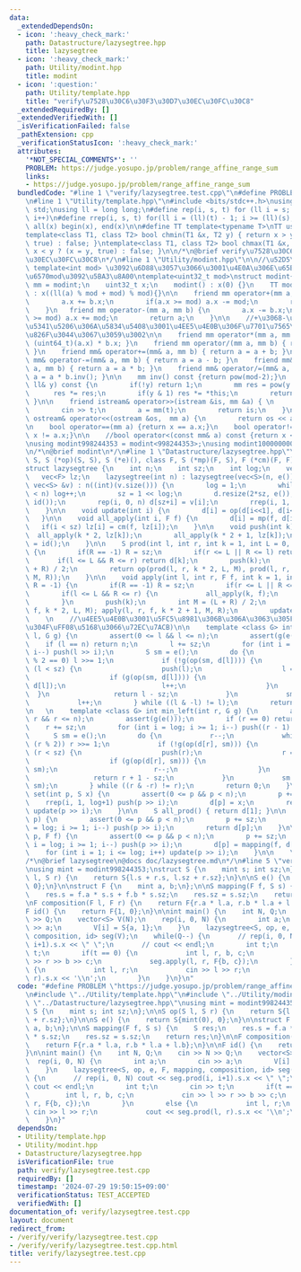 ```yaml
---
data:
  _extendedDependsOn:
  - icon: ':heavy_check_mark:'
    path: Datastructure/lazysegtree.hpp
    title: lazysegtree
  - icon: ':heavy_check_mark:'
    path: Utility/modint.hpp
    title: modint
  - icon: ':question:'
    path: Utility/template.hpp
    title: "verify\u7528\u30C6\u30F3\u30D7\u30EC\u30FC\u30C8"
  _extendedRequiredBy: []
  _extendedVerifiedWith: []
  _isVerificationFailed: false
  _pathExtension: cpp
  _verificationStatusIcon: ':heavy_check_mark:'
  attributes:
    '*NOT_SPECIAL_COMMENTS*': ''
    PROBLEM: https://judge.yosupo.jp/problem/range_affine_range_sum
    links:
    - https://judge.yosupo.jp/problem/range_affine_range_sum
  bundledCode: "#line 1 \"verify/lazysegtree.test.cpp\"\n#define PROBLEM \"https://judge.yosupo.jp/problem/range_affine_range_sum\"\
    \n#line 1 \"Utility/template.hpp\"\n#include <bits/stdc++.h>\nusing namespace\
    \ std;\nusing ll = long long;\n#define rep(i, s, t) for (ll i = s; i < (ll)(t);\
    \ i++)\n#define rrep(i, s, t) for(ll i = (ll)(t) - 1; i >= (ll)(s); i--)\n#define\
    \ all(x) begin(x), end(x)\n\n#define TT template<typename T>\nTT using vec = vector<T>;\n\
    template<class T1, class T2> bool chmin(T1 &x, T2 y) { return x > y ? (x = y,\
    \ true) : false; }\ntemplate<class T1, class T2> bool chmax(T1 &x, T2 y) { return\
    \ x < y ? (x = y, true) : false; }\n\n/*\n@brief verify\u7528\u30C6\u30F3\u30D7\
    \u30EC\u30FC\u30C8\n*/\n#line 1 \"Utility/modint.hpp\"\n\n//\u52D5\u7684mod :\
    \ template<int mod> \u3092\u6D88\u3057\u3066\u3001\u4E0A\u306E\u65B9\u3067\u5909\
    \u6570mod\u3092\u5BA3\u8A00\ntemplate<uint32_t mod>\nstruct modint{\n    using\
    \ mm = modint;\n    uint32_t x;\n    modint() : x(0) {}\n    TT modint(T a=0)\
    \ : x((ll(a) % mod + mod) % mod){}\n\n    friend mm operator+(mm a, mm b) {\n\
    \        a.x += b.x;\n        if(a.x >= mod) a.x -= mod;\n        return a;\n\
    \    }\n   friend mm operator-(mm a, mm b) {\n        a.x -= b.x;\n        if(a.x\
    \ >= mod) a.x += mod;\n        return a;\n    }\n\n    //+\u3068-\u3060\u3051\u3067\
    \u5341\u5206\u306A\u5834\u5408\u3001\u4EE5\u4E0B\u306F\u7701\u7565\u3057\u3066\
    \u826F\u3044\u3067\u3059\u3002\n\n    friend mm operator*(mm a, mm b) { return\
    \ (uint64_t)(a.x) * b.x; }\n    friend mm operator/(mm a, mm b) { return a * b.inv();\
    \ }\n    friend mm& operator+=(mm& a, mm b) { return a = a + b; }\n    friend\
    \ mm& operator-=(mm& a, mm b) { return a = a - b; }\n    friend mm& operator*=(mm&\
    \ a, mm b) { return a = a * b; }\n    friend mm& operator/=(mm& a, mm b) { return\
    \ a = a * b.inv(); }\n\n    mm inv() const {return pow(mod-2);}\n    mm pow(const\
    \ ll& y) const {\n        if(!y) return 1;\n        mm res = pow(y >> 1);\n  \
    \      res *= res;\n        if(y & 1) res *= *this;\n        return res;\n   \
    \ }\n\n    friend istream& operator>>(istream &is, mm &a) { \n        ll t;\n\
    \        cin >> t;\n        a = mm(t);\n        return is;\n    }\n\n    friend\
    \ ostream& operator<<(ostream &os,  mm a) {\n        return os << a.x;\n    }\n\
    \n    bool operator==(mm a) {return x == a.x;}\n    bool operator!=(mm a) {return\
    \ x != a.x;}\n\n    //bool operator<(const mm& a) const {return x < a.x;}\n};\n\
    \nusing modint998244353 = modint<998244353>;\nusing modint1000000007 = modint<1'000'000'007>;\n\
    \n/*\n@brief modint\n*/\n#line 1 \"Datastructure/lazysegtree.hpp\"\ntemplate<class\
    \ S, S (*op)(S, S), S (*e)(), class F, S (*mp)(F, S), F (*cm)(F, F), F (*id)()>\n\
    struct lazysegtree {\n    int n;\n    int sz;\n    int log;\n    vec<S> d;\n \
    \   vec<F> lz;\n    lazysegtree(int n) : lazysegtree(vec<S>(n, e())) {}\n    lazysegtree(const\
    \ vec<S> &v) : n((int)(v.size())) {\n        log = 1;\n        while((1 << log)\
    \ < n) log++;\n        sz = 1 << log;\n        d.resize(2*sz, e());\n        lz.resize(2*sz,\
    \ id());\n        rep(i, 0, n) d[sz+i] = v[i];\n        rrep(i, 1, sz) update(i);\n\
    \    }\n\n    void update(int i) {\n        d[i] = op(d[i<<1], d[i<<1|1]);\n \
    \   }\n\n    void all_apply(int i, F f) {\n        d[i] = mp(f, d[i]);\n     \
    \   if(i < sz) lz[i] = cm(f, lz[i]);\n    }\n\n    void push(int k) {\n      \
    \  all_apply(k * 2, lz[k]);\n        all_apply(k * 2 + 1, lz[k]);\n        lz[k]\
    \ = id();\n    }\n\n    S prod(int l, int r, int k = 1, int L = 0, int R = -1)\
    \ {\n        if(R == -1) R = sz;\n        if(r <= L || R <= l) return e();\n \
    \       if(l <= L && R <= r) return d[k];\n        push(k);\n        int M = (L\
    \ + R) / 2;\n        return op(prod(l, r, k * 2, L, M), prod(l, r, k * 2 + 1,\
    \ M, R));\n    }\n\n    void apply(int l, int r, F f, int k = 1, int L = 0, int\
    \ R = -1) {\n        if(R == -1) R = sz;\n        if(r <= L || R <= l) return;\n\
    \        if(l <= L && R <= r) {\n            all_apply(k, f);\n            return;\n\
    \        }\n        push(k);\n        int M = (L + R) / 2;\n        apply(l, r,\
    \ f, k * 2, L, M); apply(l, r, f, k * 2 + 1, M, R);\n        update(k);\n    }\n\
    \    \n    //\u4EE5\u4E0B\u3001\u5FC5\u8981\u306B\u306A\u3063\u305F\u3089\u66F8\
    \u304F\uFF08\u5168\u3066\u72EC\u7ACB)\n\n    template <class G> int max_right(int\
    \ l, G g) {\n        assert(0 <= l && l <= n);\n        assert(g(e()));\n    \
    \    if (l == n) return n;\n        l += sz;\n        for (int i = log; i >= 1;\
    \ i--) push(l >> i);\n        S sm = e();\n        do {\n            while (l\
    \ % 2 == 0) l >>= 1;\n            if (!g(op(sm, d[l]))) {\n                while\
    \ (l < sz) {\n                    push(l);\n                    l = (2 * l);\n\
    \                    if (g(op(sm, d[l]))) {\n                        sm = op(sm,\
    \ d[l]);\n                        l++;\n                    }\n              \
    \  }\n                return l - sz;\n            }\n            sm = op(sm, d[l]);\n\
    \            l++;\n        } while ((l & -l) != l);\n        return n;\n    }\n\
    \n   \n    template <class G> int min_left(int r, G g) {\n        assert(0 <=\
    \ r && r <= n);\n        assert(g(e()));\n        if (r == 0) return 0;\n    \
    \    r += sz;\n        for (int i = log; i >= 1; i--) push((r - 1) >> i);\n  \
    \      S sm = e();\n        do {\n            r--;\n            while (r > 1 &&\
    \ (r % 2)) r >>= 1;\n            if (!g(op(d[r], sm))) {\n                while\
    \ (r < sz) {\n                    push(r);\n                    r = (2 * r + 1);\n\
    \                    if (g(op(d[r], sm))) {\n                        sm = op(d[r],\
    \ sm);\n                        r--;\n                    }\n                }\n\
    \                return r + 1 - sz;\n            }\n            sm = op(d[r],\
    \ sm);\n        } while ((r & -r) != r);\n        return 0;\n    }\n\n\n    void\
    \ set(int p, S x) {\n        assert(0 <= p && p < n);\n        p += sz;\n    \
    \    rrep(i, 1, log+1) push(p >> i);\n        d[p] = x;\n        rep(i, 1, log+1)\
    \ update(p >> i);\n    }\n\n    S all_prod() { return d[1]; }\n\n    S get(int\
    \ p) {\n        assert(0 <= p && p < n);\n        p += sz;\n        for (int i\
    \ = log; i >= 1; i--) push(p >> i);\n        return d[p];\n    }\n\n    void apply(int\
    \ p, F f) {\n        assert(0 <= p && p < n);\n        p += sz;\n        for (int\
    \ i = log; i >= 1; i--) push(p >> i);\n        d[p] = mapping(f, d[p]);\n    \
    \    for (int i = 1; i <= log; i++) update(p >> i);\n    }\n\n    \n};\n    \n\
    /*\n@brief lazysegtree\n@docs doc/lazysegtree.md\n*/\n#line 5 \"verify/lazysegtree.test.cpp\"\
    \nusing mint = modint998244353;\nstruct S {\n    mint s; int sz;\n};\n\nS op(S\
    \ l, S r) {\n    return S{l.s + r.s, l.sz + r.sz};\n}\n\nS e() {\n    return S{mint(0),\
    \ 0};\n}\n\nstruct F {\n    mint a, b;\n};\n\nS mapping(F f, S s) {\n    S res;\n\
    \    res.s = f.a * s.s + f.b * s.sz;\n    res.sz = s.sz;\n    return res;\n}\n\
    \nF composition(F l, F r) {\n    return F{r.a * l.a, r.b * l.a + l.b};\n}\n\n\
    F id() {\n    return F{1, 0};\n}\n\nint main() {\n    int N, Q;\n    cin >> N\
    \ >> Q;\n    vector<S> V(N);\n    rep(i, 0, N) {\n        int a;\n        cin\
    \ >> a;\n        V[i] = S{a, 1};\n    }\n    lazysegtree<S, op, e, F, mapping,\
    \ composition, id> seg(V);\n    while(Q--) {\n       // rep(i, 0, N) cout << seg.prod(i,\
    \ i+1).s.x << \" \";\n       // cout << endl;\n        int t;\n        cin >>\
    \ t;\n        if(t == 0) {\n            int l, r, b, c;\n            cin >> l\
    \ >> r >> b >> c;\n            seg.apply(l, r, F{b, c});\n        }\n        else\
    \ {\n            int l, r;\n            cin >> l >> r;\n            cout << seg.prod(l,\
    \ r).s.x << '\\n';\n        }\n    }\n}\n"
  code: "#define PROBLEM \"https://judge.yosupo.jp/problem/range_affine_range_sum\"\
    \n#include \"../Utility/template.hpp\"\n#include \"../Utility/modint.hpp\"\n#include\
    \ \"../Datastructure/lazysegtree.hpp\"\nusing mint = modint998244353;\nstruct\
    \ S {\n    mint s; int sz;\n};\n\nS op(S l, S r) {\n    return S{l.s + r.s, l.sz\
    \ + r.sz};\n}\n\nS e() {\n    return S{mint(0), 0};\n}\n\nstruct F {\n    mint\
    \ a, b;\n};\n\nS mapping(F f, S s) {\n    S res;\n    res.s = f.a * s.s + f.b\
    \ * s.sz;\n    res.sz = s.sz;\n    return res;\n}\n\nF composition(F l, F r) {\n\
    \    return F{r.a * l.a, r.b * l.a + l.b};\n}\n\nF id() {\n    return F{1, 0};\n\
    }\n\nint main() {\n    int N, Q;\n    cin >> N >> Q;\n    vector<S> V(N);\n  \
    \  rep(i, 0, N) {\n        int a;\n        cin >> a;\n        V[i] = S{a, 1};\n\
    \    }\n    lazysegtree<S, op, e, F, mapping, composition, id> seg(V);\n    while(Q--)\
    \ {\n       // rep(i, 0, N) cout << seg.prod(i, i+1).s.x << \" \";\n       //\
    \ cout << endl;\n        int t;\n        cin >> t;\n        if(t == 0) {\n   \
    \         int l, r, b, c;\n            cin >> l >> r >> b >> c;\n            seg.apply(l,\
    \ r, F{b, c});\n        }\n        else {\n            int l, r;\n           \
    \ cin >> l >> r;\n            cout << seg.prod(l, r).s.x << '\\n';\n        }\n\
    \    }\n}"
  dependsOn:
  - Utility/template.hpp
  - Utility/modint.hpp
  - Datastructure/lazysegtree.hpp
  isVerificationFile: true
  path: verify/lazysegtree.test.cpp
  requiredBy: []
  timestamp: '2024-07-29 19:50:15+09:00'
  verificationStatus: TEST_ACCEPTED
  verifiedWith: []
documentation_of: verify/lazysegtree.test.cpp
layout: document
redirect_from:
- /verify/verify/lazysegtree.test.cpp
- /verify/verify/lazysegtree.test.cpp.html
title: verify/lazysegtree.test.cpp
---
```

